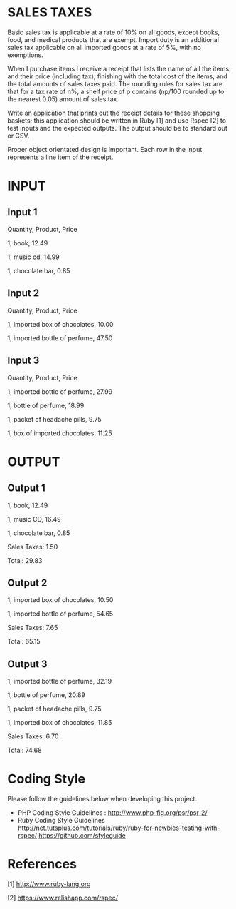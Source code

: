 # SALES TAXES

Basic sales tax is applicable at a rate of 10% on all goods, except books, food, and medical products that are exempt. Import duty is an additional sales tax applicable on all imported goods at a rate of 5%, with no exemptions.

When I purchase items I receive a receipt that lists the name of all the items and their price (including tax), finishing with the total cost of the items, and the total amounts of sales taxes paid. The rounding rules for sales tax are that for a tax rate of n%, a shelf price of p contains (np/100 rounded up to the nearest 0.05) amount of sales tax.

Write an application that prints out the receipt details for these shopping baskets; this application should be written in Ruby [1] and use Rspec [2] to test inputs and the expected outputs. The output should be to standard out or CSV.

Proper object orientated design is important. Each row in the input represents a line item of the receipt.

# INPUT

## Input 1
Quantity, Product, Price

1, book, 12.49

1, music cd, 14.99

1, chocolate bar, 0.85

## Input 2
Quantity, Product, Price

1, imported box of chocolates, 10.00

1, imported bottle of perfume, 47.50

## Input 3
Quantity, Product, Price

1, imported bottle of perfume, 27.99

1, bottle of perfume, 18.99

1, packet of headache pills, 9.75

1, box of imported chocolates, 11.25

# OUTPUT

## Output 1
1, book, 12.49

1, music CD, 16.49

1, chocolate bar, 0.85

Sales Taxes: 1.50

Total: 29.83

## Output 2
1, imported box of chocolates, 10.50

1, imported bottle of perfume, 54.65

Sales Taxes: 7.65

Total: 65.15

## Output 3
1, imported bottle of perfume, 32.19

1, bottle of perfume, 20.89

1, packet of headache pills, 9.75

1, imported box of chocolates, 11.85

Sales Taxes: 6.70

Total: 74.68

# Coding Style
Please follow the guidelines below when developing this project.
-   PHP Coding Style Guidelines : http://www.php-fig.org/psr/psr-2/
-   Ruby Coding Style Guidelines http://net.tutsplus.com/tutorials/ruby/ruby-for-newbies-testing-with-rspec/ https://github.com/styleguide

# References
[1] http://www.ruby-lang.org

[2] https://www.relishapp.com/rspec/
